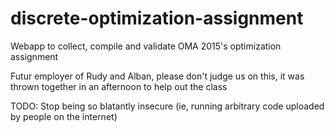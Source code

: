# discrete-optimization-assignment
Webapp to collect, compile and validate OMA 2015's optimization assignment


Futur employer of Rudy and Alban, please don't judge us on this, it was thrown together in an afternoon to help out the class

TODO:
Stop being so blatantly insecure (ie, running arbitrary code uploaded by people on the internet)
